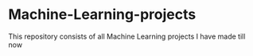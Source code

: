 # Machine-Learning-projects
This repository consists of all Machine Learning projects I have made till now
